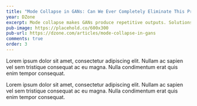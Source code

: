 ```yaml
---
title: "Mode Collapse in GANs: Can We Ever Completely Eliminate This Problem?"
year: DZone
excerpt: Mode collapse makes GANs produce repetitive outputs. Solutions exist, but none fully solve it. Curious how researchers are tackling this? Read on!
pub-image: https://placehold.co/600x300
pub-url: https://dzone.com/articles/mode-collapse-in-gans
comments: true
order: 3
---
```


Lorem ipsum dolor sit amet, consectetur adipiscing elit. Nullam ac sapien vel sem tristique consequat ac eu magna. Nulla condimentum erat quis enim tempor consequat.

Lorem ipsum dolor sit amet, consectetur adipiscing elit. Nullam ac sapien vel sem tristique consequat ac eu magna. Nulla condimentum erat quis enim tempor consequat.
